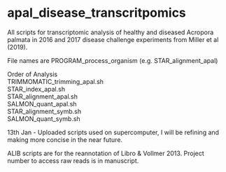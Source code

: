 # apal_disease_transcritpomics
All scripts for transcriptomic analysis of healthy and diseased Acropora palmata in 2016 and 2017 disease challenge experiments from Miller et al (2019). 

File names are PROGRAM_process_organism (e.g. STAR_alignment_apal)

Order of Analysis \
TRIMMOMATIC_trimming_apal.sh \
STAR_index_apal.sh \
STAR_alignment_apal.sh \
SALMON_quant_apal.sh \
STAR_alignment_symb.sh \
SALMON_quant_symb.sh

13th Jan - Uploaded scripts used on supercomputer, I will be refining and making more concise in the near future. 

ALIB scripts are for the reannotation of Libro & Vollmer 2013. Project number to access raw reads is in manuscript. 
